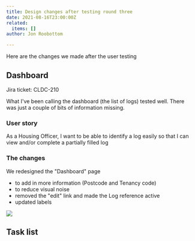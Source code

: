 ```yaml
---
title: Design changes after testing round three
date: 2021-08-16T23:00:00Z
related:
  items: []
author: Jon Roobottom

---
```

Here are the changes we made after the user testing

## Dashboard

Jira ticket: CLDC-210

What I've been calling the dashboard (the list of logs) tested well. There was just a couple of bits of information missing.

### User story

As a Housing Officer, I want to be able to identify a log easily so that I can view and/or complete a partially filled log

### The changes

We redesigned the "Dashboard" page

* to add in more information (Postcode and Tenancy code)
* to reduce visual noise
* removed the "edit" link and made the Log reference active
* updated labels

![](/2021-08-19-dashboard-with-incomplete-logs.png)

## Task list